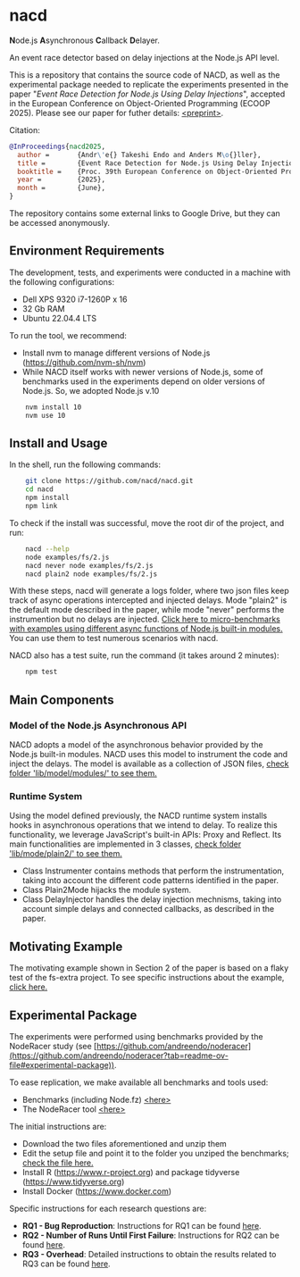 # nacd

**N**ode.js **A**synchronous **C**allback **D**elayer. 

An event race detector based on delay injections at the Node.js API level. 

This is a repository that contains the source code of NACD, as well as the experimental package needed to replicate the experiments presented in the paper "_Event Race Detection for Node.js Using Delay Injections_", accepted in the European Conference on Object-Oriented Programming (ECOOP 2025). Please see our paper for futher details: [\<preprint\>](https://cs.au.dk/~amoeller/papers/nacd/paper.pdf). 

Citation: 
```bib
@InProceedings{nacd2025,
  author =       {Andr\'e{} Takeshi Endo and Anders M\o{}ller},
  title =        {Event Race Detection for Node.js Using Delay Injections},
  booktitle =    {Proc. 39th European Conference on Object-Oriented Programming (ECOOP)},
  year =         {2025},
  month =        {June},
}
```

The repository contains some external links to Google Drive, but they can be accessed anonymously. 


## Environment Requirements

The development, tests, and experiments were conducted in a machine with the following configurations:
- Dell XPS 9320 i7-1260P x 16
- 32 Gb RAM
- Ubuntu 22.04.4 LTS

To run the tool, we recommend: 

- Install nvm to manage different versions of Node.js (https://github.com/nvm-sh/nvm)
- While NACD itself works with newer versions of Node.js, some of benchmarks used in the experiments depend on older versions of Node.js. So, we adopted Node.js v.10
```bash
    nvm install 10
    nvm use 10
```

## Install and Usage

In the shell, run the following commands:
```bash
    git clone https://github.com/nacd/nacd.git
    cd nacd
    npm install
    npm link
```

To check if the install was successful, move the root dir of the project, and run:

```bash
    nacd --help
    node examples/fs/2.js
    nacd never node examples/fs/2.js
    nacd plain2 node examples/fs/2.js
```

With these steps, nacd will generate a logs folder, where two json files keep track of async operations intercepted and injected delays. Mode "plain2" is the default mode described in the paper, while mode "never" performs the instrumention but no delays are injected. [Click here to micro-benchmarks with examples using different async functions of Node.js built-in modules.](examples/README.md) You can use them to test numerous scenarios with nacd. 

NACD also has a test suite, run the command (it takes around 2 minutes): 
```bash
    npm test
```

## Main Components

### Model of the Node.js Asynchronous API

NACD adopts a model of the asynchronous behavior provided by the Node.js built-in modules. NACD uses this model to instrument the code and inject the delays. The model is available as a collection of JSON files, [check folder 'lib/model/modules/' to see them.](lib/model/modules/)

### Runtime System

Using the model defined previously, the NACD runtime system installs hooks in asynchronous operations that we intend to delay. To realize this functionality, we leverage JavaScript's built-in APIs: Proxy and Reflect. Its main functionalities are implemented in 3 classes, [check folder 'lib/mode/plain2/' to see them.](lib/mode/plain2/)
- Class Instrumenter contains methods that perform the instrumentation, taking into account the different code patterns identified in the paper. 
- Class Plain2Mode hijacks the module system.
- Class DelayInjector handles the delay injection mechnisms, taking into account simple delays and connected callbacks, as described in the paper. 

## Motivating Example

The motivating example shown in Section 2 of the paper is based on a flaky test of the fs-extra project. To see specific instructions about the example, [click here.](benchmarks/paper-motivating-example/README.md) 

## Experimental Package

The experiments were performed using benchmarks provided by the NodeRacer study (see [https://github.com/andreendo/noderacer](https://github.com/andreendo/noderacer?tab=readme-ov-file#experimental-package)). 

To ease replication, we make available all benchmarks and tools used: 

- Benchmarks (including Node.fz) [\<here\>](https://drive.google.com/file/d/1_U46xwpzDxXAS4LEBWm9eiaHpudiK-0K/view?usp=sharing)
- The NodeRacer tool [\<here\>](https://drive.google.com/file/d/16A8dt8pMv-o89R5ZMSCSjFwfOyu0MbXr/view?usp=sharing)

The initial instructions are:

- Download the two files aforementioned and unzip them 
- Edit the setup file and point it to the folder you unziped the benchmarks; [check the file here.](benchmarks/benchmark-folder.js)
- Install R (https://www.r-project.org) and package tidyverse (https://www.tidyverse.org) 
- Install Docker (https://www.docker.com)

Specific instructions for each research questions are:

- **RQ1 - Bug Reproduction**: Instructions for RQ1 can be found [here](benchmarks/comparison/README.md).
- **RQ2 - Number of Runs Until First Failure**: Instructions for RQ2 can be found [here](benchmarks/comparison/README.md).
- **RQ3 - Overhead**: Detailed instructions to obtain the results related to RQ3 can be found [here](benchmarks/overhead/README.md).